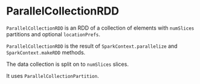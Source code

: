 # ParallelCollectionRDD

`ParallelCollectionRDD` is an RDD of a collection of elements with `numSlices` partitions and optional `locationPrefs`.

`ParallelCollectionRDD` is the result of `SparkContext.parallelize` and `SparkContext.makeRDD` methods.

The data collection is split on to `numSlices` slices.

It uses `ParallelCollectionPartition`.
